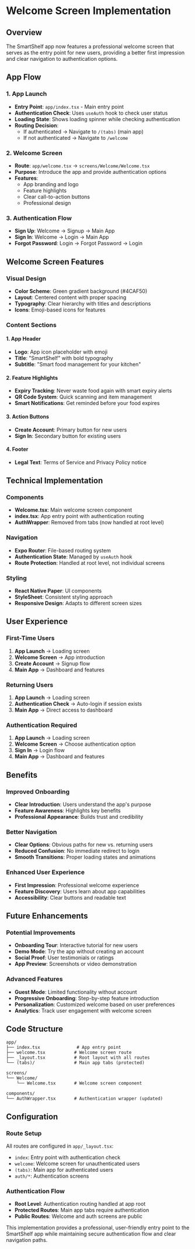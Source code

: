 # Welcome Screen Implementation

## Overview
The SmartShelf app now features a professional welcome screen that serves as the entry point for new users, providing a better first impression and clear navigation to authentication options.

## App Flow

### 1. App Launch
- **Entry Point**: `app/index.tsx` - Main entry point
- **Authentication Check**: Uses `useAuth` hook to check user status
- **Loading State**: Shows loading spinner while checking authentication
- **Routing Decision**: 
  - If authenticated → Navigate to `/(tabs)` (main app)
  - If not authenticated → Navigate to `/welcome`

### 2. Welcome Screen
- **Route**: `app/welcome.tsx` → `screens/Welcome/Welcome.tsx`
- **Purpose**: Introduce the app and provide authentication options
- **Features**:
  - App branding and logo
  - Feature highlights
  - Clear call-to-action buttons
  - Professional design

### 3. Authentication Flow
- **Sign Up**: Welcome → Signup → Main App
- **Sign In**: Welcome → Login → Main App
- **Forgot Password**: Login → Forgot Password → Login

## Welcome Screen Features

### Visual Design
- **Color Scheme**: Green gradient background (#4CAF50)
- **Layout**: Centered content with proper spacing
- **Typography**: Clear hierarchy with titles and descriptions
- **Icons**: Emoji-based icons for features

### Content Sections

#### 1. App Header
- **Logo**: App icon placeholder with emoji
- **Title**: "SmartShelf" with bold typography
- **Subtitle**: "Smart food management for your kitchen"

#### 2. Feature Highlights
- **Expiry Tracking**: Never waste food again with smart expiry alerts
- **QR Code System**: Quick scanning and item management
- **Smart Notifications**: Get reminded before your food expires

#### 3. Action Buttons
- **Create Account**: Primary button for new users
- **Sign In**: Secondary button for existing users

#### 4. Footer
- **Legal Text**: Terms of Service and Privacy Policy notice

## Technical Implementation

### Components
- **Welcome.tsx**: Main welcome screen component
- **index.tsx**: App entry point with authentication routing
- **AuthWrapper**: Removed from tabs (now handled at root level)

### Navigation
- **Expo Router**: File-based routing system
- **Authentication State**: Managed by `useAuth` hook
- **Route Protection**: Handled at root level, not individual screens

### Styling
- **React Native Paper**: UI components
- **StyleSheet**: Consistent styling approach
- **Responsive Design**: Adapts to different screen sizes

## User Experience

### First-Time Users
1. **App Launch** → Loading screen
2. **Welcome Screen** → App introduction
3. **Create Account** → Signup flow
4. **Main App** → Dashboard and features

### Returning Users
1. **App Launch** → Loading screen
2. **Authentication Check** → Auto-login if session exists
3. **Main App** → Direct access to dashboard

### Authentication Required
1. **App Launch** → Loading screen
2. **Welcome Screen** → Choose authentication option
3. **Sign In** → Login flow
4. **Main App** → Dashboard and features

## Benefits

### Improved Onboarding
- **Clear Introduction**: Users understand the app's purpose
- **Feature Awareness**: Highlights key benefits
- **Professional Appearance**: Builds trust and credibility

### Better Navigation
- **Clear Options**: Obvious paths for new vs. returning users
- **Reduced Confusion**: No immediate redirect to login
- **Smooth Transitions**: Proper loading states and animations

### Enhanced User Experience
- **First Impression**: Professional welcome experience
- **Feature Discovery**: Users learn about app capabilities
- **Accessibility**: Clear buttons and readable text

## Future Enhancements

### Potential Improvements
- **Onboarding Tour**: Interactive tutorial for new users
- **Demo Mode**: Try the app without creating an account
- **Social Proof**: User testimonials or ratings
- **App Preview**: Screenshots or video demonstration

### Advanced Features
- **Guest Mode**: Limited functionality without account
- **Progressive Onboarding**: Step-by-step feature introduction
- **Personalization**: Customized welcome based on user preferences
- **Analytics**: Track user engagement with welcome screen

## Code Structure

```
app/
├── index.tsx              # App entry point
├── welcome.tsx           # Welcome screen route
├── _layout.tsx           # Root layout with all routes
└── (tabs)/               # Main app tabs (protected)

screens/
└── Welcome/
    └── Welcome.tsx       # Welcome screen component

components/
└── AuthWrapper.tsx       # Authentication wrapper (updated)
```

## Configuration

### Route Setup
All routes are configured in `app/_layout.tsx`:
- `index`: Entry point with authentication check
- `welcome`: Welcome screen for unauthenticated users
- `(tabs)`: Main app for authenticated users
- `auth/*`: Authentication screens

### Authentication Flow
- **Root Level**: Authentication routing handled at app root
- **Protected Routes**: Main app tabs require authentication
- **Public Routes**: Welcome and auth screens are public

This implementation provides a professional, user-friendly entry point to the SmartShelf app while maintaining secure authentication flow and clear navigation paths.



